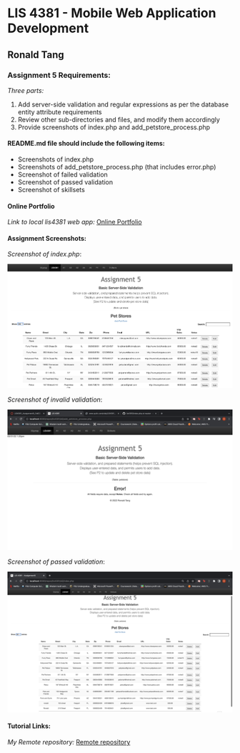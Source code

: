 # LIS 4381 - Mobile Web Application Development

## Ronald Tang

### Assignment 5 Requirements:

*Three parts:*

1. Add server-side validation and regular expressions as per the database entity attribute requirements
2. Review other sub-directories and files, and modify them accordingly
3. Provide screenshots of index.php and add_petstore_process.php

#### README.md file should include the following items:

* Screenshots of index.php
* Screenshots of add_petstore_process.php (that includes error.php)
* Screenshot of failed validation
* Screenshot of passed validation
* Screenshot of skillsets

#### Online Portfolio
*Link to local lis4381 web app:*
[Online Portfolio](http://localhost:8080/repos/lis4381/index.php "Online Portfolio")

#### Assignment Screenshots:

*Screenshot of index.php*:

![index.php Screenshot](img/index.png)

*Screenshot of invalid validation*:

![Invalid Validation Screenshot](img/Failed_validation.png)

*Screenshot of passed validation*:

![Passed validation Screenshot](img/Passed_validation.png)


#### Tutorial Links:

*My Remote repository:*
[Remote repository](https://bitbucket.org/ronaldtang1/lis4381/ "Remote repository")
